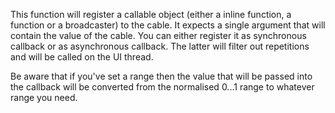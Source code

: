 This function will register a callable object (either a inline function, a function or a broadcaster) to the cable. It expects a single argument that will contain the value of the cable. You can either register it as synchronous callback or as asynchronous callback. The latter will filter out repetitions and will be called on the UI thread.

Be aware that if you've set a range then the value that will be passed into the callback will be converted from the normalised 0...1 range to whatever range you need.